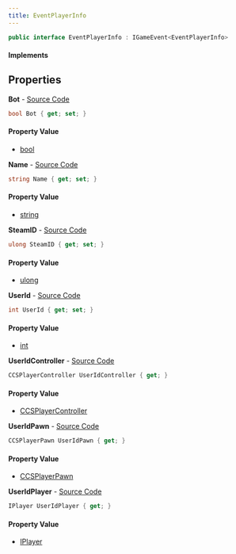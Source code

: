 ```yaml
---
title: EventPlayerInfo
---
```


```csharp
public interface EventPlayerInfo : IGameEvent<EventPlayerInfo>
```

#### Implements

## Properties

**Bot** - [Source Code](https://github.com/swiftly-solution/swiftlys2/blob/main/managed/src/SwiftlyS2.Generated/GameEvents/Interfaces/EventPlayerInfo.cs#L63)

```csharp
bool Bot { get; set; }
```

#### Property Value

- [bool](https://learn.microsoft.com/dotnet/api/system.boolean)

**Name** - [Source Code](https://github.com/swiftly-solution/swiftlys2/blob/main/managed/src/SwiftlyS2.Generated/GameEvents/Interfaces/EventPlayerInfo.cs#L24)

```csharp
string Name { get; set; }
```

#### Property Value

- [string](https://learn.microsoft.com/dotnet/api/system.string)

**SteamID** - [Source Code](https://github.com/swiftly-solution/swiftlys2/blob/main/managed/src/SwiftlyS2.Generated/GameEvents/Interfaces/EventPlayerInfo.cs#L56)

```csharp
ulong SteamID { get; set; }
```

#### Property Value

- [ulong](https://learn.microsoft.com/dotnet/api/system.uint64)

**UserId** - [Source Code](https://github.com/swiftly-solution/swiftlys2/blob/main/managed/src/SwiftlyS2.Generated/GameEvents/Interfaces/EventPlayerInfo.cs#L49)

```csharp
int UserId { get; set; }
```

#### Property Value

- [int](https://learn.microsoft.com/dotnet/api/system.int32)

**UserIdController** - [Source Code](https://github.com/swiftly-solution/swiftlys2/blob/main/managed/src/SwiftlyS2.Generated/GameEvents/Interfaces/EventPlayerInfo.cs#L31)

```csharp
CCSPlayerController UserIdController { get; }
```

#### Property Value

- [CCSPlayerController](/docs/api/shared/schemadefinitions/ccsplayercontroller)

**UserIdPawn** - [Source Code](https://github.com/swiftly-solution/swiftlys2/blob/main/managed/src/SwiftlyS2.Generated/GameEvents/Interfaces/EventPlayerInfo.cs#L38)

```csharp
CCSPlayerPawn UserIdPawn { get; }
```

#### Property Value

- [CCSPlayerPawn](/docs/api/shared/schemadefinitions/ccsplayerpawn)

**UserIdPlayer** - [Source Code](https://github.com/swiftly-solution/swiftlys2/blob/main/managed/src/SwiftlyS2.Generated/GameEvents/Interfaces/EventPlayerInfo.cs#L42)

```csharp
IPlayer UserIdPlayer { get; }
```

#### Property Value

- [IPlayer](/docs/api/shared/players/iplayer)

